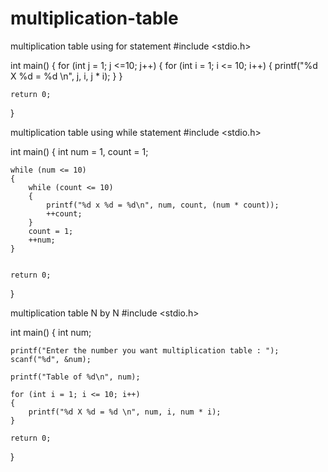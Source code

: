 # multiplication-table
multiplication table using for statement
#include <stdio.h>

int main()
{
	for (int j = 1; j <=10; j++)
	{
		for (int i = 1; i <= 10; i++)
		{
			printf("%d X %d = %d \n", j, i, j * i);
		}
	}
	

	return 0;
}

multiplication table using while statement
#include <stdio.h>

int main()
{
    int num = 1, count = 1;

    while (num <= 10)
    {
        while (count <= 10)
        {
            printf("%d x %d = %d\n", num, count, (num * count));
            ++count;
        }
        count = 1;
        ++num;
    }
    

    return 0;
}

multiplication table N by N
#include <stdio.h>

int main()
{
	int num;

	printf("Enter the number you want multiplication table : ");
	scanf("%d", &num);

	printf("Table of %d\n", num);

	for (int i = 1; i <= 10; i++)
	{
		printf("%d X %d = %d \n", num, i, num * i);
	}

	return 0;
}
